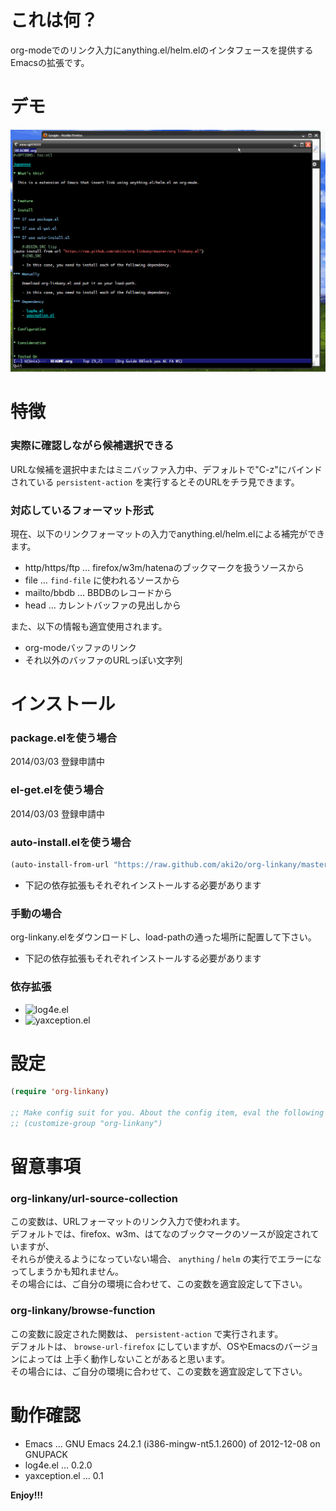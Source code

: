 # これは何？

org-modeでのリンク入力にanything.el/helm.elのインタフェースを提供するEmacsの拡張です。

# デモ

![demo](image/demo.gif)

# 特徴

### 実際に確認しながら候補選択できる

URLな候補を選択中またはミニバッファ入力中、デフォルトで"C-z"にバインドされている
`persistent-action` を実行するとそのURLをチラ見できます。  

### 対応しているフォーマット形式

現在、以下のリンクフォーマットの入力でanything.el/helm.elによる補完ができます。  
-   http/https/ftp &#x2026; firefox/w3m/hatenaのブックマークを扱うソースから
-   file &#x2026; `find-file` に使われるソースから
-   mailto/bbdb &#x2026; BBDBのレコードから
-   head &#x2026; カレントバッファの見出しから

また、以下の情報も適宜使用されます。

-   org-modeバッファのリンク
-   それ以外のバッファのURLっぽい文字列

# インストール

### package.elを使う場合

2014/03/03 登録申請中

### el-get.elを使う場合

2014/03/03 登録申請中

### auto-install.elを使う場合

```lisp
(auto-install-from-url "https://raw.github.com/aki2o/org-linkany/master/org-linkany.el")
```
-   下記の依存拡張もそれぞれインストールする必要があります

### 手動の場合

org-linkany.elをダウンロードし、load-pathの通った場所に配置して下さい。
-   下記の依存拡張もそれぞれインストールする必要があります

### 依存拡張

-   ![log4e.el](https://github.com/aki2o/log4e)
-   ![yaxception.el](https://github.com/aki2o/yaxception)

# 設定

```lisp
(require 'org-linkany)

;; Make config suit for you. About the config item, eval the following sexp.
;; (customize-group "org-linkany")
```

# 留意事項

### org-linkany/url-source-collection

この変数は、URLフォーマットのリンク入力で使われます。  
デフォルトでは、firefox、w3m、はてなのブックマークのソースが設定されていますが、  
それらが使えるようになっていない場合、 `anything` / `helm` の実行でエラーになってしまうかも知れません。  
その場合には、ご自分の環境に合わせて、この変数を適宜設定して下さい。  

### org-linkany/browse-function

この変数に設定された関数は、 `persistent-action` で実行されます。  
デフォルトは、 `browse-url-firefox` にしていますが、OSやEmacsのバージョンによっては
上手く動作しないことがあると思います。  
その場合には、ご自分の環境に合わせて、この変数を適宜設定して下さい。  

# 動作確認

-   Emacs &#x2026; GNU Emacs 24.2.1 (i386-mingw-nt5.1.2600) of 2012-12-08 on GNUPACK
-   log4e.el &#x2026; 0.2.0
-   yaxception.el &#x2026; 0.1

**Enjoy!!!**
